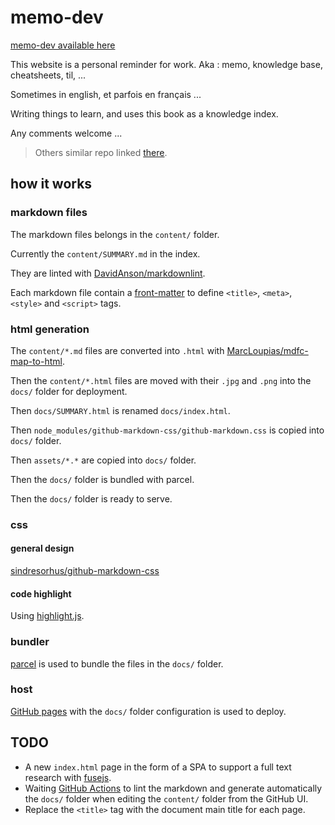 # memo-dev

[memo-dev available here](http://memo-dev.marc-loupias.fr)

This website is a personal reminder for work. Aka : memo, knowledge base, cheatsheets, til, ... 

Sometimes in english, et parfois en français ...

Writing things to learn, and uses this book as a knowledge index.

Any comments welcome ...

> Others similar repo linked [there](https://github.com/RichardLitt/meta-knowledge).

## how it works

### markdown files

The markdown files belongs in the `content/` folder.

Currently the `content/SUMMARY.md` in the index.

They are linted with [DavidAnson/markdownlint](https://github.com/DavidAnson/markdownlint).

Each markdown file contain a [front-matter](https://www.npmjs.com/package/front-matter) to define `<title>`, `<meta>`, `<style>` and `<script>` tags.

### html generation

The `content/*.md` files are converted into `.html` with [MarcLoupias/mdfc-map-to-html](https://github.com/MarcLoupias/mdfc-map-to-html).

Then the `content/*.html` files are moved with their `.jpg` and `.png` into the `docs/` folder for deployment.

Then `docs/SUMMARY.html` is renamed `docs/index.html`.

Then `node_modules/github-markdown-css/github-markdown.css` is copied into `docs/` folder.

Then `assets/*.*` are copied into `docs/` folder.

Then the `docs/` folder is bundled with parcel.

Then the `docs/` folder is ready to serve.

### css

#### general design

[sindresorhus/github-markdown-css](https://github.com/sindresorhus/github-markdown-css)

#### code highlight

Using [highlight.js](https://highlightjs.org).

### bundler

[parcel](https://en.parceljs.org/) is used to bundle the files in the `docs/` folder.

### host

[GitHub pages](https://help.github.com/en/categories/github-pages-basics) with the `docs/` folder configuration is used to deploy.

## TODO

- A new `index.html` page in the form of a SPA to support a full text research with [fusejs](https://fusejs.io/).
- Waiting [GitHub Actions](https://help.github.com/en/articles/about-github-actions) to lint the markdown and generate automatically the `docs/` folder when editing the `content/` folder from the GitHub UI.
- Replace the `<title>` tag with the document main title for each page.
